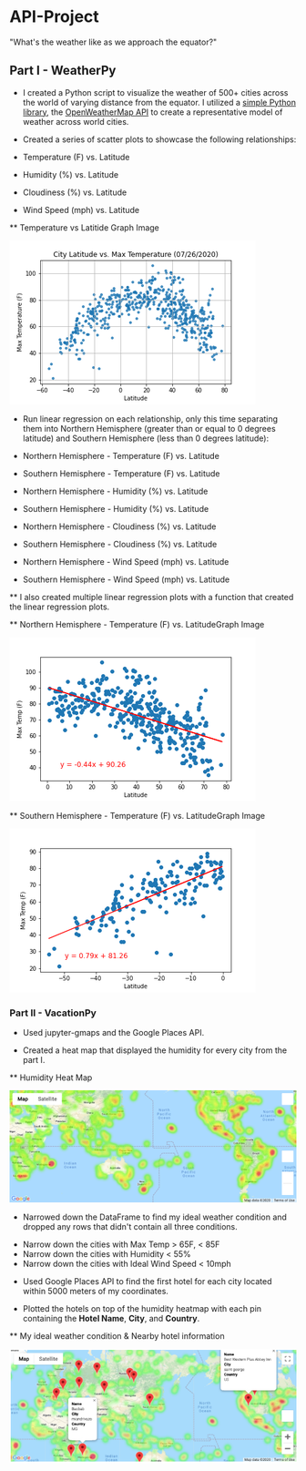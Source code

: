 # API-Project

"What's the weather like as we approach the equator?"

## Part I - WeatherPy

* I created a Python script to visualize the weather of 500+ cities across the world of varying distance from the equator. I utilized a [simple Python library](https://pypi.python.org/pypi/citipy), the [OpenWeatherMap API](https://openweathermap.org/api) to create a representative model of weather across world cities.

* Created a series of scatter plots to showcase the following relationships:

* Temperature (F) vs. Latitude
* Humidity (%) vs. Latitude
* Cloudiness (%) vs. Latitude
* Wind Speed (mph) vs. Latitude


** Temperature vs Latitide Graph Image


![Temperature-Latitude](Readme_Images/Temperature_Latitude.png)



* Run linear regression on each relationship, only this time separating them into Northern Hemisphere (greater than or equal to 0 degrees latitude) and Southern Hemisphere (less than 0 degrees latitude):

* Northern Hemisphere - Temperature (F) vs. Latitude
* Southern Hemisphere - Temperature (F) vs. Latitude
* Northern Hemisphere - Humidity (%) vs. Latitude
* Southern Hemisphere - Humidity (%) vs. Latitude
* Northern Hemisphere - Cloudiness (%) vs. Latitude
* Southern Hemisphere - Cloudiness (%) vs. Latitude
* Northern Hemisphere - Wind Speed (mph) vs. Latitude
* Southern Hemisphere - Wind Speed (mph) vs. Latitude

** I also created multiple linear regression plots with a function that created the linear regression plots.


** Northern Hemisphere - Temperature (F) vs. LatitudeGraph Image


![Temp_Latitude_N_Hemisphere](Readme_Images/Temp_Latitude_N_Hemisphere.png)


** Southern Hemisphere - Temperature (F) vs. LatitudeGraph Image


![Temp_Latitude_S_Hemisphere](Readme_Images/Temp_Latitude_S_Hemisphere.png)


### Part II - VacationPy

* Used jupyter-gmaps and the Google Places API.

* Created a heat map that displayed the humidity for every city from the part I.


** Humidity Heat Map


![humidity_map](Readme_Images/humidity_map.png)


* Narrowed down the DataFrame to find my ideal weather condition and dropped any rows that didn't contain all three conditions. 

- Narrow down the cities with Max Temp > 65F, < 85F
- Narrow down the cities with Humidity < 55%
- Narrow down the cities with Ideal Wind Speed < 10mph

* Used Google Places API to find the first hotel for each city located within 5000 meters of my coordinates.

* Plotted the hotels on top of the humidity heatmap with each pin containing the **Hotel Name**, **City**, and **Country**.


** My ideal weather condition & Nearby hotel information


![hotel_map](Readme_Images/hotel_map.png)
